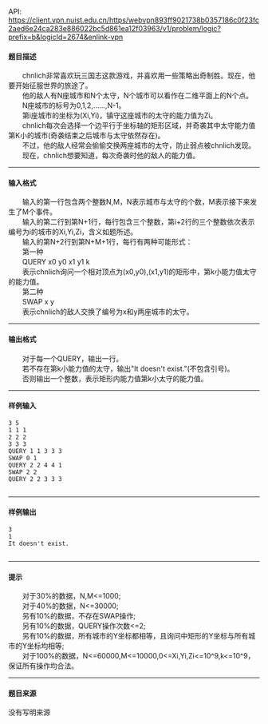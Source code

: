 API: https://client.vpn.nuist.edu.cn/https/webvpn893ff9021738b0357186c0f23fc2aed6e24ca283e886022bc5d861ea12f03963/v1/problem/logic?prefix=b&logicId=2674&enlink-vpn

#### 题目描述

　　chnlich非常喜欢玩三国志这款游戏，并喜欢用一些策略出奇制胜。现在，他要开始征服世界的旅途了。  
　　他的敌人有N座城市和N个太守，N个城市可以看作在二维平面上的N个点。  
　　N座城市的标号为0,1,2,……,N-1。  
　　第i座城市的坐标为(Xi,Yi)，镇守这座城市的太守的能力值为Zi。  
　　chnlich每次会选择一个边平行于坐标轴的矩形区域，并奇袭其中太守能力值第K小的城市(奇袭结束之后城市与太守依然存在)。  
　　不过，他的敌人经常会偷偷交换两座城市的太守，防止弱点被chnlich发现。  
　　现在，chnlich想要知道，每次奇袭时他的敌人的能力值。  

---

#### 输入格式

　　输入的第一行包含两个整数N,M，N表示城市与太守的个数，M表示接下来发生了M个事件。  
　　输入的第二行到第N+1行，每行包含三个整数，第i+2行的三个整数依次表示编号为i的城市的Xi,Yi,Zi，含义如题所述。  
　　输入的第N+2行到第N+M+1行，每行有两种可能形式：  
　　第一种  
　　QUERY x0 y0 x1 y1 k  
　　表示chnlich询问一个相对顶点为(x0,y0),(x1,y1)的矩形中，第k小能力值太守的能力值。  
　　第二种  
　　SWAP x y  
　　表示chnlich的敌人交换了编号为x和y两座城市的太守。  

---

#### 输出格式

　　对于每一个QUERY，输出一行。  
　　若不存在第k小能力值的太守，输出"It doesn't exist."(不包含引号)。  
　　否则输出一个整数，表示矩形内能力值第k小太守的能力值。  

---

#### 样例输入
```
3 5
1 1 1
2 2 2
3 3 3
QUERY 1 1 3 3 3
SWAP 0 1
QUERY 2 2 4 4 1
SWAP 2 2
QUERY 2 2 3 3 3


```

---

#### 样例输出
```
3
1
It doesn't exist.


```

---

#### 提示

　　对于30%的数据，N,M<=1000;  
　　对于40%的数据，N<=30000;  
　　另有10%的数据，不存在SWAP操作;  
　　另有10%的数据，QUERY操作次数<=2;  
　　另有10%的数据，所有城市的Y坐标都相等，且询问中矩形的Y坐标与所有城市的Y坐标均相等;  
　　对于100%的数据，N<=60000,M<=10000,0<=Xi,Yi,Zi<=10^9,k<=10^9，保证所有操作均合法。  

---

#### 题目来源

没有写明来源